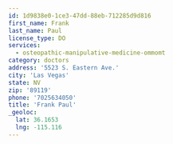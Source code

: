 ```yaml
---
id: 1d9838e0-1ce3-47dd-88eb-712285d9d816
first_name: Frank
last_name: Paul
license_type: DO
services:
  - osteopathic-manipulative-medicine-ommomt
category: doctors
address: '5523 S. Eastern Ave.'
city: 'Las Vegas'
state: NV
zip: '89119'
phone: '7025634050'
title: 'Frank Paul'
_geoloc:
  lat: 36.1653
  lng: -115.116
---
```

